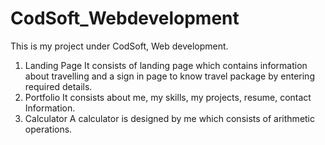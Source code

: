 # CodSoft_Webdevelopment
This is my project under CodSoft, Web development.
1. Landing Page
It consists of landing page which contains information about travelling and a sign in page to know travel package by entering required details.
2. Portfolio
It consists about me, my skills, my projects, resume, contact Information.
3. Calculator
A calculator is designed by me which consists of arithmetic operations.
